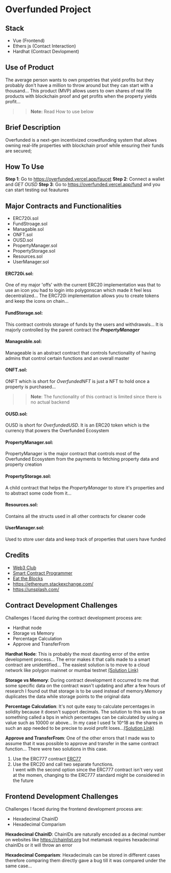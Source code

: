 
# Overfunded Project

## Stack
- Vue (Frontend)
- Ethers js (Contact Interaction)
- Hardhat (Contract Devlopment)

## Use of Product
The average person wants to own propetries that yield profits but they probably don't have a million to throw around but they can start with a thousand... This product (MVP) allows users to own shares of real life products with blockchain proof and get profits when the property yields profit...
>> **Note:** Read How to use below  


## Brief Description
Overfunded is a next-gen incentivized crowdfunding system that allows owning real-life properties with blockchain proof while ensuring their funds are secured;

## How To Use
**Step 1**:
Go to  https://overfunded.vercel.app/faucet
**Step 2**:
Connect a wallet and *GET OUSD*
**Step 3**:
Go to https://overfunded.vercel.app/fund and you can start testing out feautures

## Major Contracts and Functionalities
- ERC720i.sol
- FundStroage.sol
- Managable.sol
- ONFT.sol
- OUSD.sol
- PropertyManager.sol
- PropertyStorage.sol
- Resources.sol
- UserManager.sol  

  
#### **ERC720i.sol**:
One of my major 'offs' with the current ERC20 implementation was that to use an icon you had to login into polygonscan which made it feel less decentralized... The ERC720i implementation allows you to create tokens and keep the icons on chain...

#### **FundStorage.sol**:
This contract controls storage of funds by the users and withdrawals... It is majorly controlled by the parent contract the ___PropertyManager___

#### **Manageable.sol**:
Manageable is an abstract contract that controls functionality of having admins that control certain functions and an overall master

#### **ONFT.sol**:
ONFT which is short for *OverfundedNFT* is just a NFT to hold once a property is purchased...
>> **Note**: The functionality of this contract is limited since there is no actual backend 

#### **OUSD.sol**:
OUSD  is short for *OverfundedUSD*. It is an ERC20 token which is the currency that powers the Overfunded Ecosystem

#### **PropertyManager.sol**:
PropertyManager is the major contract that controls most of the Overfunded Ecosystem from the payments to fetching property data and property creation

#### **PropertyStorage.sol**:
A child contract that helps the *PropertyManager* to store it's properties and to abstract some code from it...

#### **Resources.sol**:
Contains all the structs used in all other contracts for cleaner code

#### **UserManager.sol**:
Used to store user data and keep track of properties that users have funded


## Credits
- [Web3 Club](https://www.youtube.com/@Web3_Club)
- [Smart Contract Programmer](https://www.youtube.com/@smartcontractprogrammer)
- [Eat the Blocks](https://www.youtube.com/@EatTheBlocks)
- https://ethereum.stackexchange.com/
- https://unsplash.com/

## Contract Development Challenges
Challenges I faced during the contract development process are:
- Hardhat node
- Storage vs Memory
- Percentage Calculation
- Approve and TransferFrom


**Hardhat Node**: This is probably the most daunting error of the entire development process... The error makes it that calls made to a smart contract are unidentified... The easiest solution is to move to a cloud network like polygon mainnet or mumbai  testnet [(Solution Link)](https://ethereum.stackexchange.com/questions/124235/providererror-error-transaction-reverted-function-selector-was-not-recognized)

**Storage vs Memory**: During contract development it occurred to me that some specific data on the contract wasn't updating and after a few hours of research I found out that storage is to be used instead of memory.Memory duplicates the data while storage points to the original data 


**Percentage Calculation**: It's not quite easy to calculate percentages in solidity because it doesn't support decimals. The solution to this was to use something called a bps in which percentages can be calculated by using a value such as 10000 or above... In my case I used 1x 10^18 as the shares in such an app needed to be precise to avoid profit loses...[(Solution Link)](https://www.youtube.com/watch?v=nsf46dzgCog)

**Approve and TransferFrom**: One of the other errors that I made was to assume that it was possible to approve and transfer in the same contract function... There were two solutions in this case.
1. Use the ERC777 contract [ERC77](https://docs.openzeppelin.com/contracts/4.x/erc777)
2. Use the ERC20 and call two separate functions.  
     I went with the second option since the ERC777 contract isn't very vast at the momen, changing to the ERC777 standard might be considered in the future

## Frontend Development Challenges
Challenges I faced during the frontend development process are:
- Hexadecimal ChainID
- Hexadecimal Comparism

**Hexadecimal ChainID**: ChainIDs are naturally encoded as a decimal number on websites like https://chainlist.org but metamask requires hexadecimal chainIDs or it will throw an error

**Hexadecimal Comparism**: Hexadecimals can be stored in different cases therefore comparing them directly gave a bug till it was compared under the same case...

